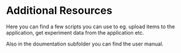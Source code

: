 # Additional Resources

Here you can find a few scripts you can use to eg. upload items to the application, get experiment data from the application etc. 

Also in the doumentation subfolder you can find the user manual.
